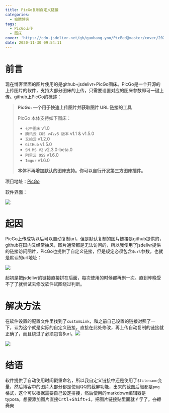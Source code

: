 ```yaml
---
title: PicGo复制自定义链接
categories:
  - 捣腾博客
tags:
  - PicGo上传
  - 图床
cover: 'https://cdn.jsdelivr.net/gh/guobang-yoo/PicBed@master/cover/20201116160027.jpg'
date: 2020-11-30 09:54:11
---
```



# 前言

现在博客里面的图片使用的是github+jsdelivr+PicGo图床。PicGo是一个开源的上传图片的软件，支持大部分图床的上传，只需要设置对应的图床参数即可一键上传。github上PicGo的概述：

> **PicGo: 一个用于快速上传图片并获取图片 URL 链接的工具**
>
> PicGo 本体支持如下图床：
>
> - `七牛图床` v1.0
> - `腾讯云 COS v4\v5 版本` v1.1 & v1.5.0
> - `又拍云` v1.2.0
> - `GitHub` v1.5.0
> - `SM.MS V2` v2.3.0-beta.0
> - `阿里云 OSS` v1.6.0
> - `Imgur` v1.6.0
>
> **本体不再增加默认的图床支持。你可以自行开发第三方图床插件。**

项目地址：[PicGo](https://github.com/Molunerfinn/PicGo)

软件界面：

![](https://cdn.jsdelivr.net/gh/guobang-yoo/PicBed@master/artical/20201130095609.png)

# 起因

PicGo上传成功以后可以自动复制url，但是默认复制的图片链接是github提供的，github在国内又经常抽风，图片通常都是无法访问的，所以我使用了jsdelivr提供的链接访问图片，PicGo也提供了自定义链接，但是规定必须包含`$url`参数，也就是默认的url地址：

![](https://cdn.jsdelivr.net/gh/guobang-yoo/PicBed@master/artical/20201130093835.png)

起初是把jsdelivr的链接直接拼在后面，每次使用的时候都再删一次。直到昨晚受不了了就尝试去修改软件试图绕过判断。

# 解决方法

在软件设置的配置文件里找到了`customLink`，和之前自己设置的链接对照了一下，认为这个就是实际的自定义链接，直接在此处修改，再上传自动复制的链接就正确了，而且绕过了必须包含$url。![](https://cdn.jsdelivr.net/gh/guobang-yoo/PicBed@master/artical/20201130094455.png)

![](https://cdn.jsdelivr.net/gh/guobang-yoo/PicBed@master/artical/20201130094651.png)

# 结语

软件提供了自动使用时间戳重命名，所以我自定义链接中还是使用了`$filename`变量，然后博客中的图片大部分都是使用QQ的截屏功能，出来的截图后缀都是`png`格式，这个可以根据需要自己设定拼接，然后使用的markdown编辑器是typora，想要添加图片直接<kbd>Crtl</kbd>+<kbd>Shift</kbd>+<kbd>i</kbd>，把图片链接贴里面就彳亍了。<span class='heimu'>~~白嫖真爽~~</span>

